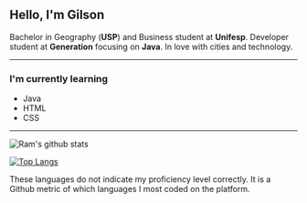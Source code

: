 ## Hello, I'm Gilson
Bachelor in Geography (**USP**) and Business student at **Unifesp**. Developer student at **Generation** focusing on **Java**. In love with cities and technology.



---

### I'm currently learning
- Java
- HTML
- CSS
---

![Ram's github stats](https://github-readme-stats.vercel.app/api?username=gilsonmirandaj&count_private=true&show_icons=true&icon_color=2f80ed)

[![Top Langs](https://github-readme-stats.vercel.app/api/top-langs/?username=gilsonmirandaj)](https://github.com/gilsonmirandaj/github-readme-stats)



These languages do not indicate my proficiency level correctly. It is a Github metric of which languages I most coded on the platform.
<!--
**gilsonmirandaj/gilsonmirandaj** is a ✨ _special_ ✨ repository because its `README.md` (this file) appears on your GitHub profile.

